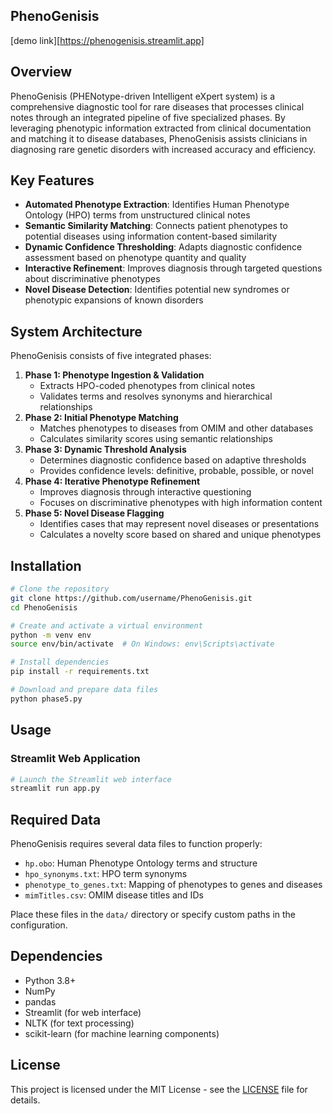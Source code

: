 ## PhenoGenisis

[demo link][https://phenogenisis.streamlit.app]

## Overview

PhenoGenisis (PHENotype-driven Intelligent eXpert system) is a comprehensive diagnostic tool for rare diseases that processes clinical notes through an integrated pipeline of five specialized phases. By leveraging phenotypic information extracted from clinical documentation and matching it to disease databases, PhenoGenisis assists clinicians in diagnosing rare genetic disorders with increased accuracy and efficiency.

## Key Features

- **Automated Phenotype Extraction**: Identifies Human Phenotype Ontology (HPO) terms from unstructured clinical notes
- **Semantic Similarity Matching**: Connects patient phenotypes to potential diseases using information content-based similarity
- **Dynamic Confidence Thresholding**: Adapts diagnostic confidence assessment based on phenotype quantity and quality
- **Interactive Refinement**: Improves diagnosis through targeted questions about discriminative phenotypes
- **Novel Disease Detection**: Identifies potential new syndromes or phenotypic expansions of known disorders


## System Architecture

PhenoGenisis consists of five integrated phases:

1. **Phase 1: Phenotype Ingestion \& Validation**
    - Extracts HPO-coded phenotypes from clinical notes
    - Validates terms and resolves synonyms and hierarchical relationships
2. **Phase 2: Initial Phenotype Matching**
    - Matches phenotypes to diseases from OMIM and other databases
    - Calculates similarity scores using semantic relationships
3. **Phase 3: Dynamic Threshold Analysis**
    - Determines diagnostic confidence based on adaptive thresholds
    - Provides confidence levels: definitive, probable, possible, or novel
4. **Phase 4: Iterative Phenotype Refinement**
    - Improves diagnosis through interactive questioning
    - Focuses on discriminative phenotypes with high information content
5. **Phase 5: Novel Disease Flagging**
    - Identifies cases that may represent novel diseases or presentations
    - Calculates a novelty score based on shared and unique phenotypes

## Installation

```bash
# Clone the repository
git clone https://github.com/username/PhenoGenisis.git
cd PhenoGenisis

# Create and activate a virtual environment
python -m venv env
source env/bin/activate  # On Windows: env\Scripts\activate

# Install dependencies
pip install -r requirements.txt

# Download and prepare data files
python phase5.py
```


## Usage

### Streamlit Web Application

```bash
# Launch the Streamlit web interface
streamlit run app.py
```


## Required Data

PhenoGenisis requires several data files to function properly:

- `hp.obo`: Human Phenotype Ontology terms and structure
- `hpo_synonyms.txt`: HPO term synonyms
- `phenotype_to_genes.txt`: Mapping of phenotypes to genes and diseases
- `mimTitles.csv`: OMIM disease titles and IDs

Place these files in the `data/` directory or specify custom paths in the configuration.

## Dependencies

- Python 3.8+
- NumPy
- pandas
- Streamlit (for web interface)
- NLTK (for text processing)
- scikit-learn (for machine learning components)

## License

This project is licensed under the MIT License - see the [LICENSE](LICENSE) file for details.


